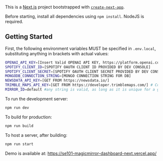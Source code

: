 This is a [Next.js](https://nextjs.org) project bootstrapped with [`create-next-app`](https://nextjs.org/docs/app/api-reference/cli/create-next-app).

Before starting, install all dependencies using `npm install`. NodeJS is required.

## Getting Started

First, the following environment variables MUST be specified in `.env.local`, substituting anything in brackets with actual values:

```bash
OPENAI_API_KEY=[Insert Valid OPENAI API KEY, https://platform.openai.com]
SPOTIFY_CLIENT_ID=[SPOTIFY OAUTH CLIENT ID PROVIDED BY DEV CONSOLE]
SPOTIFY_CLIENT_SECRET=[SPOTIFY OAUTH CLIENT SECRET PROVIDED BY DEV CONSOLE]
MONGODB_CONNECTION_STRING=[MONGO CONNECTION STRING FOR DB]
NEWSDATA_API_KEY=[GET FROM https://newsdata.io/]
TRIMBLE_MAPS_API_KEY=[GET FROM https://developer.trimblemaps.com/] # Completely Optional, only for Geocoding
MIRROR_ID=default #any string is valid, as long as it is unique for a given DB
```

To run the development server:

```bash
npm run dev
```

To build for production:

```bash
npm run build
```

To host a server, after building:

```bash
npm run start
```

Demo is available at: https://se101-magicmirror-dashboard-next.vercel.app/
